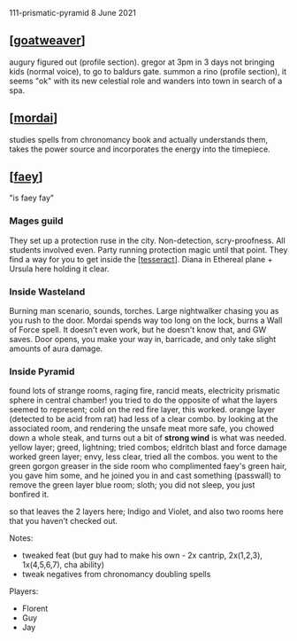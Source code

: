111-prismatic-pyramid
8 June 2021

## [[goatweaver]]
augury figured out (profile section).
gregor at 3pm in 3 days not bringing kids (normal voice), to go to baldurs gate.
summon a rino (profile section), it seems "ok" with its new celestial role and wanders into town in search of a spa.

## [[mordai]]
studies spells from chronomancy book and actually understands them, takes the power source and incorporates the energy into the timepiece.

## [[faey]]
"is faey fay"

### Mages guild
They set up a protection ruse in the city. Non-detection, scry-proofness. All students involved even.
Party running protection magic until that point.
They find a way for you to get inside the [[tesseract]]. Diana in Ethereal plane + Ursula here holding it clear.

### Inside Wasteland
Burning man scenario, sounds, torches. Large nightwalker chasing you as you rush to the door.
Mordai spends way too long on the lock, burns a Wall of Force spell.
It doesn't even work, but he doesn't know that, and GW saves.
Door opens, you make your way in, barricade, and only take slight amounts of aura damage.

### Inside Pyramid
found lots of strange rooms, raging fire, rancid meats, electricity
prismatic sphere in central chamber!
you tried to do the opposite of what the layers seemed to represent; cold on the red fire layer, this worked.
orange layer (detected to be acid from rat) had less of a clear combo. by looking at the associated room, and rendering the unsafe meat more safe, you chowed down a whole steak, and turns out a bit of __strong wind__ is what was needed.
yellow layer; greed, lightning; tried combos; eldritch blast and force damage worked
green layer; envy, less clear, tried all the combos. you went to the green gorgon greaser in the side room who complimented faey's green hair, you gave him some, and he joined you in and cast something (passwall) to remove the green layer
blue room; sloth; you did not sleep, you just bonfired it.

so that leaves the 2 layers here; Indigo and Violet, and also two rooms here that you haven't checked out.

Notes:
- tweaked feat (but guy had to make his own - 2x cantrip, 2x(1,2,3), 1x(4,5,6,7), cha ability)
- tweak negatives from chronomancy doubling spells

Players:
- Florent
- Guy
- Jay

[//begin]: # "Autogenerated link references for markdown compatibility"
[goatweaver]: ../pcs/goatweaver "Goatweaver"
[mordai]: ../pcs/mordai "Mordai"
[faey]: ../pcs/faey "Faeynore"
[tesseract]: ../planar/tesseract "Tesseract"
[//end]: # "Autogenerated link references"
